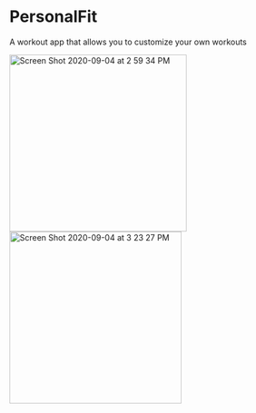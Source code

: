 # PersonalFit
A workout app that allows you to customize your own workouts

<img width="312" alt="Screen Shot 2020-09-04 at 2 59 34 PM" src="https://user-images.githubusercontent.com/34603452/92277780-bfab6100-eec1-11ea-922b-c47af903db2c.png">

<img width="303" alt="Screen Shot 2020-09-04 at 3 23 27 PM" src="https://user-images.githubusercontent.com/34603452/92278200-b5d62d80-eec2-11ea-947b-6bf1d25a0eee.png">
